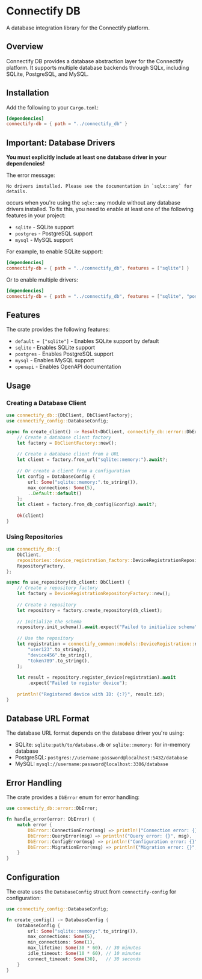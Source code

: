 # Connectify DB

A database integration library for the Connectify platform.

## Overview

Connectify DB provides a database abstraction layer for the Connectify platform. It supports multiple database backends through SQLx, including SQLite, PostgreSQL, and MySQL.

## Installation

Add the following to your `Cargo.toml`:

```toml
[dependencies]
connectify-db = { path = "../connectify_db" }
```

## Important: Database Drivers

**You must explicitly include at least one database driver in your dependencies!**

The error message:
```
No drivers installed. Please see the documentation in `sqlx::any` for details.
```

occurs when you're using the `sqlx::any` module without any database drivers installed. To fix this, you need to enable at least one of the following features in your project:

- `sqlite` - SQLite support
- `postgres` - PostgreSQL support
- `mysql` - MySQL support

For example, to enable SQLite support:

```toml
[dependencies]
connectify-db = { path = "../connectify_db", features = ["sqlite"] }
```

Or to enable multiple drivers:

```toml
[dependencies]
connectify-db = { path = "../connectify_db", features = ["sqlite", "postgres"] }
```

## Features

The crate provides the following features:

- `default = ["sqlite"]` - Enables SQLite support by default
- `sqlite` - Enables SQLite support
- `postgres` - Enables PostgreSQL support
- `mysql` - Enables MySQL support
- `openapi` - Enables OpenAPI documentation

## Usage

### Creating a Database Client

```rust
use connectify_db::{DbClient, DbClientFactory};
use connectify_config::DatabaseConfig;

async fn create_client() -> Result<DbClient, connectify_db::error::DbError> {
    // Create a database client factory
    let factory = DbClientFactory::new();
    
    // Create a database client from a URL
    let client = factory.from_url("sqlite::memory:").await?;
    
    // Or create a client from a configuration
    let config = DatabaseConfig {
        url: Some("sqlite::memory:".to_string()),
        max_connections: Some(5),
        ..Default::default()
    };
    let client = factory.from_db_config(&config).await?;
    
    Ok(client)
}
```

### Using Repositories

```rust
use connectify_db::{
    DbClient,
    repositories::device_registration_factory::DeviceRegistrationRepositoryFactory,
    RepositoryFactory,
};

async fn use_repository(db_client: DbClient) {
    // Create a repository factory
    let factory = DeviceRegistrationRepositoryFactory::new();
    
    // Create a repository
    let repository = factory.create_repository(db_client);
    
    // Initialize the schema
    repository.init_schema().await.expect("Failed to initialize schema");
    
    // Use the repository
    let registration = connectify_common::models::DeviceRegistration::new(
        "user123".to_string(),
        "device456".to_string(),
        "token789".to_string(),
    );
    
    let result = repository.register_device(registration).await
        .expect("Failed to register device");
    
    println!("Registered device with ID: {:?}", result.id);
}
```

## Database URL Format

The database URL format depends on the database driver you're using:

- SQLite: `sqlite:path/to/database.db` or `sqlite::memory:` for in-memory database
- PostgreSQL: `postgres://username:password@localhost:5432/database`
- MySQL: `mysql://username:password@localhost:3306/database`

## Error Handling

The crate provides a `DbError` enum for error handling:

```rust
use connectify_db::error::DbError;

fn handle_error(error: DbError) {
    match error {
        DbError::ConnectionError(msg) => println!("Connection error: {}", msg),
        DbError::QueryError(msg) => println!("Query error: {}", msg),
        DbError::ConfigError(msg) => println!("Configuration error: {}", msg),
        DbError::MigrationError(msg) => println!("Migration error: {}", msg),
    }
}
```

## Configuration

The crate uses the `DatabaseConfig` struct from `connectify-config` for configuration:

```rust
use connectify_config::DatabaseConfig;

fn create_config() -> DatabaseConfig {
    DatabaseConfig {
        url: Some("sqlite::memory:".to_string()),
        max_connections: Some(5),
        min_connections: Some(1),
        max_lifetime: Some(30 * 60), // 30 minutes
        idle_timeout: Some(10 * 60), // 10 minutes
        connect_timeout: Some(30),   // 30 seconds
    }
}
```